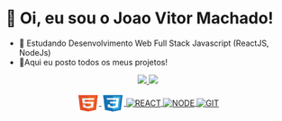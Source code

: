 # 👋 Oi, eu sou o Joao Vitor Machado!
- 🌱 Estudando Desenvolvimento Web Full Stack Javascript (ReactJS, NodeJs)
- 🧩Aqui eu posto todos os meus projetos!

<div align="center">
  <a href="https://github.com/jaovitm">
  <img height="180em" src="https://github-readme-stats.vercel.app/api?username=jaovitm&show_icons=true&theme=midnight-purple&include_all_commits=true&count_private=true"/>
  <img height="180em" src="https://github-readme-stats.vercel.app/api/top-langs/?username=jaovitm&layout=compact&langs_count=7&theme=midnight-purple"/>
</div>
  <div align="center" style="display: inline_block"><br>
  <img align="center" alt="HTML" height="30" width="40" src="https://raw.githubusercontent.com/devicons/devicon/master/icons/html5/html5-original.svg">
  <img align="center" alt="CSS" height="30" width="40" src="https://raw.githubusercontent.com/devicons/devicon/master/icons/css3/css3-original.svg">
  <img align="center" alt="REACT" height="30" width="40" src="https://www.svgrepo.com/show/354259/react.svg">
  <img align="center" alt="NODE" height="30" width="40" src="https://www.svgrepo.com/show/303266/nodejs-icon-logo.svg">
  <img align="center" alt="GIT" height="60" width="70" src="https://www.svgrepo.com/show/353778/git.svg">
  
    
